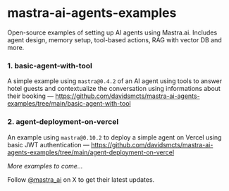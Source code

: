 # mastra-ai-agents-examples

Open-source examples of setting up AI agents using Mastra.ai. Includes agent design, memory setup, tool-based actions, RAG with vector DB and more.

### 1. basic-agent-with-tool

A simple example using `mastra@0.4.2` of an AI agent using tools to answer hotel guests and contextualize the conversation using informations about their booking — https://github.com/davidsmcts/mastra-ai-agents-examples/tree/main/basic-agent-with-tool

### 2. agent-deployment-on-vercel

An example using `mastra@0.10.2` to deploy a simple agent on Vercel using basic JWT authentication — https://github.com/davidsmcts/mastra-ai-agents-examples/tree/main/agent-deployment-on-vercel

_More examples to come..._

Follow [@mastra_ai](https://x.com/mastra_ai) on X to get their latest updates.
